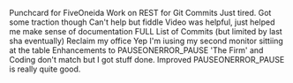 Punchcard for FiveOneida
Work on REST for Git Commits
Just tired. Got some traction though
Can't help but fiddle
Video was helpful, just helped me make sense of documentation
FULL List of Commits (but limited by last sha eventually)
Reclaim my office
Yep I'm iusing my second monitor sittiing at the table
Enhancements to PAUSEONERROR_PAUSE
'The Firm' and Coding don't match but I got stuff done.
Improved PAUSEONERROR_PAUSE is really quite good.
